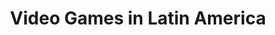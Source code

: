 ---
layout: default
category: session
id: video-games-in-latin-america
title: Video Games in Latin America
permalink: /schedule#video-games-in-latin-america

day: Saturday
time: 4&colon;30pm - 5&colon;45pm
timeorder: 9
room: Main Space

track: Video Games in Latin America

talks:
  - Using an underdeveloped gaming ecosystem as an advantage
  - A critical analysis of the Brazilian independent games scene
  - A Paraguayan Approach to Game Development
---
